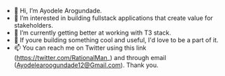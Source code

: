 - 👋 Hi, I’m Ayodele Arogundade.
- 👀 I’m interested in building fullstack applications that create value for stakeholders.
- 🌱 I’m currently getting better at working with T3 stack.
- 💞️ If youre building something cool and useful, I'd love to be a part of it.
- 📫 You can reach me on Twitter using this link (https://twitter.com/RationalMan_) and through email (Ayodelearoogundade12@Gmail.com). Thank you.

<!---
Ayodelearog/Ayodelearog is a ✨ special ✨ repository because its `README.md` (this file) appears on your GitHub profile.
You can click the Preview link to take a look at your changes.
--->
